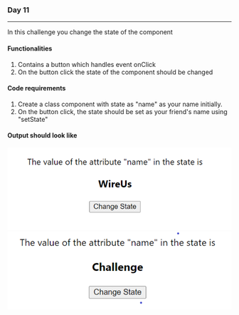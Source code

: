 ### Day 11
---
In this challenge you change the state of the component

#### Functionalities 
1. Contains a button which handles event onClick
2. On the button click the state of the component should be changed


#### Code requirements
1. Create a class component with state as "name" as your name initially.  
2. On the button click, the state should be set as your friend's name using "setState"

#### Output should look like
![](BeforeClick.png)
![](AfterClick.png)